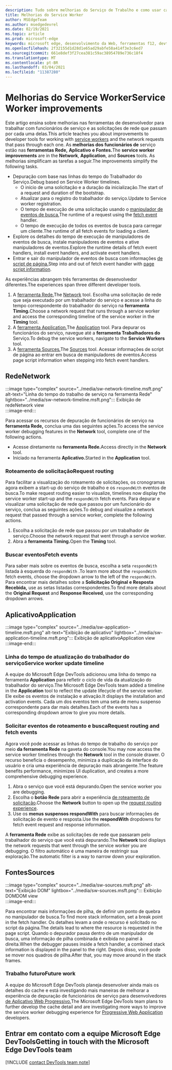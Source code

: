 ```yaml
---
description: Tudo sobre melhorias do Serviço de Trabalho e como usar cada um deles.
title: Melhorias do Service Worker
author: MSEdgeTeam
ms.author: msedgedevrel
ms.date: 02/19/2021
ms.topic: article
ms.prod: microsoft-edge
keywords: microsoft edge, desenvolvimento da Web, ferramentas f12, devtools, service worker, PWA
ms.openlocfilehash: 2f32155d1d28d1e65ad29abfe58a414f3e3c6ed7
ms.sourcegitcommit: 661e8def3f27cea381c59ac38954789e736c18f4
ms.translationtype: MT
ms.contentlocale: pt-BR
ms.lasthandoff: 03/04/2021
ms.locfileid: "11387280"
---
```

# <a name="service-worker-improvements"></a><span data-ttu-id="71bc8-104">Melhorias do Service Worker</span><span class="sxs-lookup"><span data-stu-id="71bc8-104">Service Worker improvements</span></span>  

<span data-ttu-id="71bc8-105">Este artigo ensina sobre melhorias nas [][MdnServiceWorkerApi] ferramentas de desenvolvedor para trabalhar com funcionários de serviço e as solicitações de rede que passam por cada uma delas.</span><span class="sxs-lookup"><span data-stu-id="71bc8-105">This article teaches you about improvements to developer tools for working with [service workers][MdnServiceWorkerApi] and the network requests that pass through each one.</span></span>  <span data-ttu-id="71bc8-106">As **melhorias dos funcionários de** serviço estão nas **ferramentas Rede,** **Aplicativo** **e Fontes.**</span><span class="sxs-lookup"><span data-stu-id="71bc8-106">The **service worker improvements** are in the **Network**, **Application**, and **Sources** tools.</span></span>  <span data-ttu-id="71bc8-107">As melhorias simplificam as tarefas a seguir.</span><span class="sxs-lookup"><span data-stu-id="71bc8-107">The improvements simplify the following tasks.</span></span>  

*   <span data-ttu-id="71bc8-108">Depuração com base nas linhas do tempo do Trabalhador do Serviço.</span><span class="sxs-lookup"><span data-stu-id="71bc8-108">Debug based on Service Worker timelines.</span></span>  
    *   <span data-ttu-id="71bc8-109">O início de uma solicitação e a duração da inicialização.</span><span class="sxs-lookup"><span data-stu-id="71bc8-109">The start of a request and duration of the bootstrap.</span></span>  
    *   <span data-ttu-id="71bc8-110">Atualizar para o registro do trabalhador do serviço.</span><span class="sxs-lookup"><span data-stu-id="71bc8-110">Update to Service worker registration.</span></span>  
    *   <span data-ttu-id="71bc8-111">O tempo de execução de uma solicitação usando o [manipulador de eventos de busca.][MdnFetchEvent]</span><span class="sxs-lookup"><span data-stu-id="71bc8-111">The runtime of a request using the [fetch event][MdnFetchEvent] handler.</span></span>  
    *   <span data-ttu-id="71bc8-112">O tempo de execução de todos os eventos de busca para carregar um cliente.</span><span class="sxs-lookup"><span data-stu-id="71bc8-112">The runtime of all fetch events for loading a client.</span></span>  
*   <span data-ttu-id="71bc8-113">Explore os detalhes do tempo de execução de manipuladores de eventos de busca, instale manipuladores de eventos e ative manipuladores de eventos.</span><span class="sxs-lookup"><span data-stu-id="71bc8-113">Explore the runtime details of fetch event handlers, install event handlers, and activate event handlers.</span></span>  
*   <span data-ttu-id="71bc8-114">Entrar e sair do manipulador de eventos de busca com informações [de script de página.](#sources)</span><span class="sxs-lookup"><span data-stu-id="71bc8-114">Step into and out of fetch event handler with [page script information](#sources).</span></span>  
    
<span data-ttu-id="71bc8-115">As experiências abrangem três ferramentas de desenvolvedor diferentes.</span><span class="sxs-lookup"><span data-stu-id="71bc8-115">The experiences span three different developer tools.</span></span>  

1.  <span data-ttu-id="71bc8-116">A [ferramenta Rede.](#network)</span><span class="sxs-lookup"><span data-stu-id="71bc8-116">The [Network](#network) tool.</span></span>  <span data-ttu-id="71bc8-117">Escolha uma solicitação de rede que seja executado por um trabalhador do serviço e acesse a linha do tempo correspondente do trabalhador do serviço na **ferramenta Timing.**</span><span class="sxs-lookup"><span data-stu-id="71bc8-117">Choose a network request that runs through a service worker and access the corresponding timeline of the service worker in the **Timing** tool.</span></span>  
1.  <span data-ttu-id="71bc8-118">A [ferramenta Application.](#application)</span><span class="sxs-lookup"><span data-stu-id="71bc8-118">The [Application](#application) tool.</span></span>  <span data-ttu-id="71bc8-119">Para depurar os funcionários do serviço, navegue até a **ferramenta Trabalhadores do** Serviço.</span><span class="sxs-lookup"><span data-stu-id="71bc8-119">To debug the service workers, navigate to the **Service Workers** tool.</span></span>  
1.  <span data-ttu-id="71bc8-120">A [ferramenta Sources.](#sources)</span><span class="sxs-lookup"><span data-stu-id="71bc8-120">The [Sources](#sources) tool.</span></span>  <span data-ttu-id="71bc8-121">Acessar informações de script de página ao entrar em busca de manipuladores de eventos.</span><span class="sxs-lookup"><span data-stu-id="71bc8-121">Access page script information when stepping into fetch event handlers.</span></span>  
    
## <a name="network"></a><span data-ttu-id="71bc8-122">Rede</span><span class="sxs-lookup"><span data-stu-id="71bc8-122">Network</span></span>  

:::image type="complex" source="../media/sw-network-timeline.msft.png" alt-text="Linha do tempo do trabalho de serviço na ferramenta Rede" lightbox="../media/sw-network-timeline.msft.png":::
   <span data-ttu-id="71bc8-124">Exibição de rede</span><span class="sxs-lookup"><span data-stu-id="71bc8-124">Network view</span></span>  
:::image-end:::  

<span data-ttu-id="71bc8-125">Para acessar os recursos de depuração de funcionários de serviço na **ferramenta Rede,** conclua uma das seguintes ações.</span><span class="sxs-lookup"><span data-stu-id="71bc8-125">To access the service worker debugging features in the **Network** tool, complete one of the following actions.</span></span>  

*   <span data-ttu-id="71bc8-126">Acesse diretamente na **ferramenta Rede.**</span><span class="sxs-lookup"><span data-stu-id="71bc8-126">Access directly in the **Network** tool.</span></span>  
*   <span data-ttu-id="71bc8-127">Iniciado na ferramenta **Aplicativo.**</span><span class="sxs-lookup"><span data-stu-id="71bc8-127">Started in the **Application** tool.</span></span>  
    
### <a name="request-routing"></a><span data-ttu-id="71bc8-128">Roteamento de solicitação</span><span class="sxs-lookup"><span data-stu-id="71bc8-128">Request routing</span></span>  

<span data-ttu-id="71bc8-129">Para facilitar a visualização do roteamento de solicitações, os cronogramas agora exibem a start-up do serviço de trabalho e os `respondWith` eventos de busca.</span><span class="sxs-lookup"><span data-stu-id="71bc8-129">To make request routing easier to visualize, timelines now display the service worker start-up and the `respondWith` fetch events.</span></span>  <span data-ttu-id="71bc8-130">Para depurar e visualizar uma solicitação de rede que passou por um funcionário do serviço, conclua as seguintes ações.</span><span class="sxs-lookup"><span data-stu-id="71bc8-130">To debug and visualize a network request that passed through a service worker, complete the following actions.</span></span>  

1.  <span data-ttu-id="71bc8-131">Escolha a solicitação de rede que passou por um trabalhador de serviço.</span><span class="sxs-lookup"><span data-stu-id="71bc8-131">Choose the network request that went through a service worker.</span></span>  
1.  <span data-ttu-id="71bc8-132">Abra a **ferramenta Timing.**</span><span class="sxs-lookup"><span data-stu-id="71bc8-132">Open the **Timing** tool.</span></span>  
    
### <a name="fetch-events"></a><span data-ttu-id="71bc8-133">Buscar eventos</span><span class="sxs-lookup"><span data-stu-id="71bc8-133">Fetch events</span></span>  

<span data-ttu-id="71bc8-134">Para saber mais sobre os eventos de busca, escolha a seta `respondWith` listada à esquerda do `respondWith` .</span><span class="sxs-lookup"><span data-stu-id="71bc8-134">To learn more about the `respondWith` fetch events, choose the dropdown arrow to the left of the `respondWith`.</span></span>  <span data-ttu-id="71bc8-135">Para encontrar mais detalhes sobre a **Solicitação Original** **e Resposta Recebida,** use as setas listadas correspondentes.</span><span class="sxs-lookup"><span data-stu-id="71bc8-135">To find more details about the **Original Request** and **Response Received**, use the corresponding dropdown arrows.</span></span>  

## <a name="application"></a><span data-ttu-id="71bc8-136">Aplicativo</span><span class="sxs-lookup"><span data-stu-id="71bc8-136">Application</span></span>  

:::image type="complex" source="../media/sw-application-timeline.msft.png" alt-text="Exibição de aplicativo" lightbox="../media/sw-application-timeline.msft.png":::
   <span data-ttu-id="71bc8-138">Exibição de aplicativo</span><span class="sxs-lookup"><span data-stu-id="71bc8-138">Application view</span></span>  
:::image-end:::  

### <a name="service-worker-update-timeline"></a><span data-ttu-id="71bc8-139">Linha do tempo de atualização do trabalhador do serviço</span><span class="sxs-lookup"><span data-stu-id="71bc8-139">Service worker update timeline</span></span>  

<span data-ttu-id="71bc8-140">A equipe do Microsoft Edge DevTools adicionou uma linha do tempo na ferramenta **Application** para refletir o ciclo de vida da atualização do trabalhador do serviço.</span><span class="sxs-lookup"><span data-stu-id="71bc8-140">The Microsoft Edge DevTools team added a timeline in the **Application** tool to reflect the update lifecycle of the service worker.</span></span>  <span data-ttu-id="71bc8-141">Ele exibe os eventos de instalação e ativação.</span><span class="sxs-lookup"><span data-stu-id="71bc8-141">It displays the installation and activation events.</span></span>  <span data-ttu-id="71bc8-142">Cada um dos eventos tem uma seta de menu suspenso correspondente para dar mais detalhes.</span><span class="sxs-lookup"><span data-stu-id="71bc8-142">Each of the events has a corresponding dropdown arrow to give you more details.</span></span>  

### <a name="request-routing-and-fetch-events"></a><span data-ttu-id="71bc8-143">Solicitar eventos de roteamento e busca</span><span class="sxs-lookup"><span data-stu-id="71bc8-143">Request routing and fetch events</span></span>  

<span data-ttu-id="71bc8-144">Agora você pode acessar as linhas do tempo de trabalho do serviço por meio **da ferramenta Rede** na gaveta do console.</span><span class="sxs-lookup"><span data-stu-id="71bc8-144">You may now access the service worker timelines through the **Network** tool in the console drawer.</span></span>  <span data-ttu-id="71bc8-145">O recurso beneficia o desempenho, minimiza a duplicação da interface do usuário e cria uma experiência de depuração mais abrangente.</span><span class="sxs-lookup"><span data-stu-id="71bc8-145">The feature benefits performance, minimizes UI duplication, and creates a more comprehensive debugging experience.</span></span>  

1.  <span data-ttu-id="71bc8-146">Abra o serviço que você está depurando.</span><span class="sxs-lookup"><span data-stu-id="71bc8-146">Open the service worker you are debugging.</span></span>  
1.  <span data-ttu-id="71bc8-147">Escolha o **botão Rede** para abrir a experiência [de roteamento de solicitação](#network).</span><span class="sxs-lookup"><span data-stu-id="71bc8-147">Choose the **Network** button to open up the [request routing experience](#network).</span></span>  
1.  <span data-ttu-id="71bc8-148">Use os **menus suspensos respondWith** para buscar informações de solicitação de evento e resposta.</span><span class="sxs-lookup"><span data-stu-id="71bc8-148">Use the **respondWith** dropdowns for fetch event request and response information.</span></span>  

<span data-ttu-id="71bc8-149">A **ferramenta Rede** exibe as solicitações de rede que passaram pelo trabalhador do serviço que você está depurando.</span><span class="sxs-lookup"><span data-stu-id="71bc8-149">The **Network** tool displays the network requests that went through the service worker you are debugging.</span></span>  <span data-ttu-id="71bc8-150">O filtro automático é uma maneira de restringir sua exploração.</span><span class="sxs-lookup"><span data-stu-id="71bc8-150">The automatic filter is a way to narrow down your exploration.</span></span>

## <a name="sources"></a><span data-ttu-id="71bc8-151">Fontes</span><span class="sxs-lookup"><span data-stu-id="71bc8-151">Sources</span></span>  

:::image type="complex" source="../media/sw-sources.msft.png" alt-text="Exibição DOM" lightbox="../media/sw-sources.msft.png":::
   <span data-ttu-id="71bc8-153">Exibição DOM</span><span class="sxs-lookup"><span data-stu-id="71bc8-153">DOM view</span></span>  
:::image-end:::  

<span data-ttu-id="71bc8-154">Para encontrar mais informações de pilha, de definir um ponto de quebra no manipulador de busca.</span><span class="sxs-lookup"><span data-stu-id="71bc8-154">To find more stack information, set a break point in the fetch handler.</span></span>  <span data-ttu-id="71bc8-155">Os detalhes levam a onde o recurso é solicitado no script da página.</span><span class="sxs-lookup"><span data-stu-id="71bc8-155">The details lead to where the resource is requested in the page script.</span></span>  <span data-ttu-id="71bc8-156">Quando o depurador pausa dentro de um manipulador de busca, uma informação de pilha combinada é exibida no painel à direita.</span><span class="sxs-lookup"><span data-stu-id="71bc8-156">When the debugger pauses inside a fetch handler, a combined stack information is displayed in the panel to the right.</span></span>  <span data-ttu-id="71bc8-157">Depois disso, você pode se mover nos quadros de pilha.</span><span class="sxs-lookup"><span data-stu-id="71bc8-157">After that, you may move around in the stack frames.</span></span>  

### <a name="future-work"></a><span data-ttu-id="71bc8-158">Trabalho futuro</span><span class="sxs-lookup"><span data-stu-id="71bc8-158">Future work</span></span>  

<span data-ttu-id="71bc8-159">A equipe do Microsoft Edge DevTools planeja desenvolver ainda mais os detalhes do cache e está investigando mais maneiras de melhorar a experiência de depuração de funcionários de serviço para desenvolvedores [de Aplicativo Web Progressivo.][MdnProgressiveWebApps]</span><span class="sxs-lookup"><span data-stu-id="71bc8-159">The Microsoft Edge DevTools team plans to further develop the cache detail and are investigating more ways to improve the service worker debugging experience for [Progressive Web Application][MdnProgressiveWebApps] developers.</span></span>  

## <a name="getting-in-touch-with-the-microsoft-edge-devtools-team"></a><span data-ttu-id="71bc8-160">Entrar em contato com a equipe Microsoft Edge DevTools</span><span class="sxs-lookup"><span data-stu-id="71bc8-160">Getting in touch with the Microsoft Edge DevTools team</span></span>  

[!INCLUDE [contact DevTools team note](../includes/contact-devtools-team-note.md)]  

<!-- links -->  

[MdnFetchEvent]: https://developer.mozilla.org/docs/Web/API/FetchEvent "FetchEvent | MDN"  
[MdnProgressiveWebApps]: https://developer.mozilla.org/docs/Web/Progressive_web_apps "Aplicativos Web progressivos (PWAs) | MDN"  
[MdnServiceWorkerApi]: https://developer.mozilla.org/docs/Web/API/Service_Worker_API "Api de Trabalho de Serviço | MDN"  
